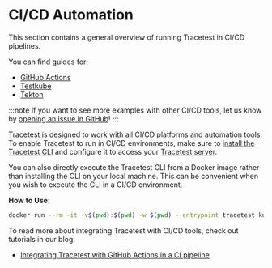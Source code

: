 # CI/CD Automation

This section contains a general overview of running Tracetest in CI/CD pipelines.

You can find guides for:

- [GitHub Actions](./github-actions-pipeline)
- [Testkube](./testkube-pipeline)
- [Tekton](./tekton-pipeline)

:::note
If you want to see more examples with other CI/CD tools, let us know by [opening an issue in GitHub](https://github.com/kubeshop/tracetest/issues/new/choose)!
:::

Tracetest is designed to work with all CI/CD platforms and automation tools. To enable Tracetest to run in CI/CD environments, make sure to [install the Tracetest CLI](../getting-started/installation.mdx) and configure it to access your [Tracetest server](../configuration/server.md).

You can also directly execute the Tracetest CLI from a Docker image rather than installing the CLI on your local machine. This can be convenient when you wish to execute the CLI in a CI/CD environment.

**How to Use**:

```sh
docker run --rm -it -v$(pwd):$(pwd) -w $(pwd) --entrypoint tracetest kubeshop/tracetest:latest -s http://host.docker.internal:11633/ test run  --definition <file-path> --wait-for-result
```

To read more about integrating Tracetest with CI/CD tools, check out tutorials in our blog:

- [Integrating Tracetest with GitHub Actions in a CI pipeline](https://kubeshop.io/blog/integrating-tracetest-with-github-actions-in-a-ci-pipeline)



